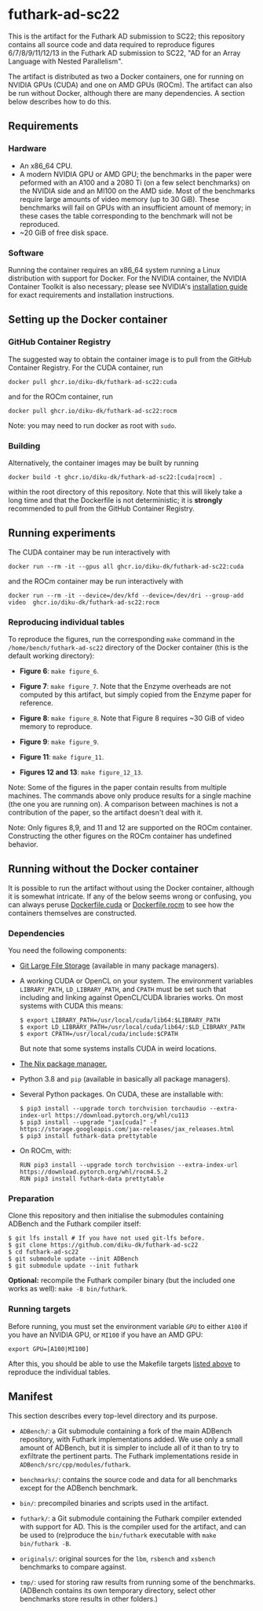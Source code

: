 # futhark-ad-sc22
This is the artifact for the Futhark AD submission to SC22; this
repository contains all source code and data required to reproduce
figures 6/7/8/9/11/12/13 in the Futhark AD submission to SC22, "AD for
an Array Language with Nested Parallelism".

The artifact is distributed as two a Docker containers, one for
running on NVIDIA GPUs (CUDA) and one on AMD GPUs (ROCm). The artifact
can also be run without Docker, although there are many dependencies.
A section below describes how to do this.

## Requirements
### Hardware
* An x86_64 CPU.
* A modern NVIDIA GPU or AMD GPU; the benchmarks in the paper were
  peformed with an A100 and a 2080 Ti (on a few select benchmarks) on
  the NVIDIA side and an MI100 on the AMD side. Most of the benchmarks
  require large amounts of video memory (up to 30 GiB). These benchmarks
  will fail on GPUs with an insufficient amount of memory; in these
  cases the table corresponding to the benchmark will not be
  reproduced.
* ~20 GiB of free disk space.

### Software
Running the container requires an x86_64 system running a Linux
distribution with support for Docker. For the NVIDIA container, the
NVIDIA Container Toolkit is also necessary; please see NVIDIA's
[installation
guide](https://docs.NVIDIA.com/datacenter/cloud-native/container-toolkit/install-guide.html)
for exact requirements and installation instructions.

## Setting up the Docker container
### GitHub Container Registry
The suggested way to obtain the container image is to pull from
the GitHub Container Registry. For the CUDA container, run

    docker pull ghcr.io/diku-dk/futhark-ad-sc22:cuda
 
and for the ROCm container, run

    docker pull ghcr.io/diku-dk/futhark-ad-sc22:rocm
    
Note: you may need to run docker as root with `sudo`.
    
### Building
Alternatively, the container images may be built by running

    docker build -t ghcr.io/diku-dk/futhark-ad-sc22:[cuda|rocm] .

within the root directory of this repository. Note that this will
likely take a long time and that the Dockerfile is not deterministic;
it is **strongly** recommended to pull from the GitHub Container Registry.

## Running experiments
The CUDA container may be run interactively with

    docker run --rm -it --gpus all ghcr.io/diku-dk/futhark-ad-sc22:cuda

and the ROCm container may be run interactively with

    docker run --rm -it --device=/dev/kfd --device=/dev/dri --group-add video  ghcr.io/diku-dk/futhark-ad-sc22:rocm

### Reproducing individual tables
To reproduce the figures, run the corresponding `make` command in the
`/home/bench/futhark-ad-sc22` directory of the Docker container (this
is the default working directory):

* **Figure 6**: `make figure_6`.

* **Figure 7**: `make figure_7`.  Note that the Enzyme overheads are
  not computed by this artifact, but simply copied from the Enzyme
  paper for reference.
  
* **Figure 8**: `make figure_8`. Note that Figure 8 requires ~30 GiB
  of video memory to reproduce.

* **Figure 9**: `make figure_9`.

* **Figure 11**: `make figure_11`.

* **Figures 12 and 13**: `make figure_12_13`.

Note: Some of the figures in the paper contain results from multiple
machines.  The commands above only produce results for a single
machine (the one you are running on).  A comparison between machines
is not a contribution of the paper, so the artifact doesn't deal with
it.

Note: Only figures 8,9, and 11 and 12 are supported on the ROCm
container.  Constructing the other figures on the ROCm container has
undefined behavior.

## Running without the Docker container

It is possible to run the artifact without using the Docker container,
although it is somewhat intricate.  If any of the below seems wrong or
confusing, you can always peruse [Dockerfile.cuda](Dockerfile.cuda) or
[Dockerfile.rocm](Dockerfile.rocm) to see how the containers themselves
are constructed.

### Dependencies

You need the following components:

* [Git Large File Storage](https://git-lfs.github.com/) (available in
  many package managers).

* A working CUDA or OpenCL on your system.  The environment variables
  `LIBRARY_PATH`, `LD_LIBRARY_PATH`, and `CPATH` must be set such that
  including and linking against OpenCL/CUDA libraries works.  On most
  systems with CUDA this means:

  ```
  $ export LIBRARY_PATH=/usr/local/cuda/lib64:$LIBRARY_PATH
  $ export LD_LIBRARY_PATH=/usr/local/cuda/lib64/:$LD_LIBRARY_PATH
  $ export CPATH=/usr/local/cuda/include:$CPATH
  ```

  But note that some systems installs CUDA in weird locations.

* [The Nix package manager.](https://nixos.org/download.html)
* Python 3.8 and `pip` (available in basically all package managers).
* Several Python packages. On CUDA, these are installable with:

  ```
  $ pip3 install --upgrade torch torchvision torchaudio --extra-index-url https://download.pytorch.org/whl/cu113
  $ pip3 install --upgrade "jax[cuda]" -f https://storage.googleapis.com/jax-releases/jax_releases.html
  $ pip3 install futhark-data prettytable
  ```
  
* On ROCm, with:

  ```
  RUN pip3 install --upgrade torch torchvision --extra-index-url https://download.pytorch.org/whl/rocm4.5.2
  RUN pip3 install futhark-data prettytable
   ```

### Preparation

Clone this repository and then initialise the submodules containing
ADBench and the Futhark compiler itself:

```
$ git lfs install # If you have not used git-lfs before.
$ git clone https://github.com/diku-dk/futhark-ad-sc22
$ cd futhark-ad-sc22
$ git submodule update --init ADBench
$ git submodule update --init futhark
```

**Optional:** recompile the Futhark compiler binary (but the included
one works as well): `make -B bin/futhark`.

### Running targets

Before running, you must set the environment variable `GPU` to either
`A100` if you have an NVIDIA GPU, or `MI100` if you have an AMD GPU:

```
export GPU=[A100|MI100]
```

After this, you should be able to use the Makefile targets [listed
above](https://github.com/diku-dk/futhark-ad-sc22#reproducing-individual-tables)
to reproduce the individual tables.

## Manifest
This section describes every top-level directory and its purpose.

* `ADBench/`: a Git submodule containing a fork of the main ADBench
  repository, with Futhark implementations added.  We use only a small
  amount of ADBench, but it is simpler to include all of it than to
  try to exfiltrate the pertinent parts.  The Futhark implementations
  reside in `ADBench/src/cpp/modules/futhark`.

* `benchmarks/`: contains the source code and data for all benchmarks
  except for the ADBench benchmark.

* `bin/`: precompiled binaries and scripts used in the artifact.

* `futhark/`: a Git submodule containing the Futhark compiler extended
  with support for AD.  This is the compiler used for the artifact,
  and can be used to (re)produce the `bin/futhark` executable with `make bin/futhark -B`.

* `originals/`: original sources for the `lbm`, `rsbench` and `xsbench`
  benchmarks to compare against.

* `tmp/`: used for storing raw results from running some of the benchmarks.
  (ADBench contains its own temporary directory, select other benchmarks store
  results in other folders.)
